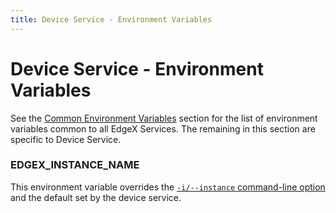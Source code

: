 ```yaml
---
title: Device Service - Environment Variables
---
```


# Device Service - Environment Variables

See the [Common Environment Variables](../../configuration/CommonEnvironmentVariables.md) section for the list of environment variables common to all EdgeX Services. The remaining in this section are specific to Device Service.

### EDGEX_INSTANCE_NAME

This environment variable overrides the [`-i/--instance` command-line option](CommandLine.md#running-multiple-instances) and the default set by the device service.
